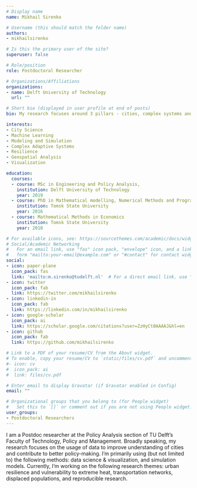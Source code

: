 ```yaml
---
# Display name
name: Mikhail Sirenko

# Username (this should match the folder name)
authors:
- mikhailsirenko

# Is this the primary user of the site?
superuser: false

# Role/position
role: Postdoctoral Researcher

# Organizations/Affiliations
organizations:
- name: Delft University of Technology
  url: ""

# Short bio (displayed in user profile at end of posts)
bio: My research focuses around 3 pillars - cities, complex systems and data science.

interests:
- City Science
- Machine Learning
- Modeling and Simulation
- Complex Adaptive Systems
- Resilience
- Geospatial Analysis
- Visualization

education:
  courses:
  - course: MSc in Engineering and Policy Analysis,
    institution: Delft University of Technology
    year: 2019
  - course: PhD in Mathematical modelling, Numerical Methods and Program Complexes
    institution: Tomsk State University
    year: 2016
  - course: Mathematical Methods in Economics
    institution: Tomsk State University
    year: 2010

# For available icons, see: https://sourcethemes.com/academic/docs/widgets/#icons
# Social/Academic Networking
#   For an email link, use "fas" icon pack, "envelope" icon, and a link in the
#   form "mailto:your-email@example.com" or "#contact" for contact widget.
social:
- icon: paper-plane
  icon_pack: fas
  link: 'mailto:m.sirenko@tudelft.nl'  # For a direct email link, use "mailto:test@example.org".
- icon: twitter
  icon_pack: fab
  link: https://twitter.com/mikhailsirenko
- icon: linkedin-in
  icon_pack: fab
  link: https://linkedin.com/in/mikhailsirenko
- icon: google-scholar
  icon_pack: ai
  link: https://scholar.google.com/citations?user=ZzHyCt0AAAAJ&hl=en
- icon: github
  icon_pack: fab
  link: https://github.com/mikhailsirenko

# Link to a PDF of your resume/CV from the About widget.
# To enable, copy your resume/CV to `static/files/cv.pdf` and uncomment the lines below.
#- icon: cv
#  icon_pack: ai
#  link: files/cv.pdf

# Enter email to display Gravatar (if Gravatar enabled in Config)
email: ""

# Organizational groups that you belong to (for People widget)
#   Set this to `[]` or comment out if you are not using People widget.
user_groups:
- Postdoctoral Researchers
---
```


I am a Postdoc researcher at the Policy Analysis section of TU Delft’s Faculty of Technology, Policy and Management. Broadly speaking, my research focuses on the usage of data to improve understanding of cities and contribute to better policy-making. I’m primarily using (but not limited to) the following methods: data science & visualization, and simulation models. Currently, I’m working on the following research themes: urban resilience and vulnerability to extreme heat, transportation networks, displaced populations, and reproducible research.
